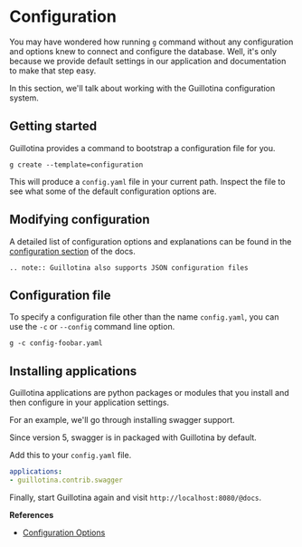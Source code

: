 # Configuration

You may have wondered how running `g` command without any configuration and
options knew to connect and configure the database. Well, it's only because
we provide default settings in our application and documentation to make
that step easy.

In this section, we'll talk about working with the Guillotina configuration
system.


## Getting started

Guillotina provides a command to bootstrap a configuration file for you.

```
g create --template=configuration
```

This will produce a `config.yaml` file in your current path. Inspect the file
to see what some of the default configuration options are.

## Modifying configuration

A detailed list of configuration options and explanations can be found
in the [configuration section](../../installation/configuration.html) of the docs.


```eval_rst
.. note:: Guillotina also supports JSON configuration files
```

## Configuration file

To specify a configuration file other than the name `config.yaml`, you can use
the `-c` or `--config` command line option.


```
g -c config-foobar.yaml
```


## Installing applications

Guillotina applications are python packages or modules that you install and then configure
in your application settings.

For an example, we'll go through installing swagger support.

Since version 5, swagger is in packaged with Guillotina by default.

Add this to your `config.yaml` file.

```yaml
applications:
- guillotina.contrib.swagger
```

Finally, start Guillotina again and visit `http://localhost:8080/@docs`.


**References**

  - [Configuration Options](../../installation/configuration)
